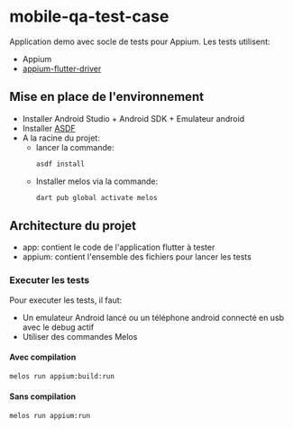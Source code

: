 # mobile-qa-test-case

Application demo avec socle de tests pour Appium.
Les tests utilisent:
- Appium
- [appium-flutter-driver](https://github.com/appium-userland/appium-flutter-driver)

## Mise en place de l'environnement

- Installer Android Studio + Android SDK + Emulateur android
- Installer [ASDF](https://asdf-vm.com/guide/getting-started.html)
- A la racine du projet:
  - lancer la commande:
    ```bash
    asdf install
    ```
  - Installer melos via la commande:
    ```bash
    dart pub global activate melos
    ```

## Architecture du projet

- app: contient le code de l'application flutter à tester
- appium: contient l'ensemble des fichiers pour lancer les tests

### Executer les tests

Pour executer les tests, il faut:
- Un emulateur Android lancé ou un téléphone android connecté en usb avec le debug actif
- Utiliser des commandes Melos
#### Avec compilation
```bash
melos run appium:build:run
```

#### Sans compilation
```bash
melos run appium:run
```